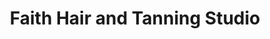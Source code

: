 ---
title: "Faith Hair and Tanning Studio"
url: /plean/faith-hair-and-tanning-studio/
shop: Friseur
---